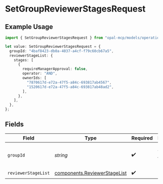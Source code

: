 # SetGroupReviewerStagesRequest

## Example Usage

```typescript
import { SetGroupReviewerStagesRequest } from "opal-mcp/models/operations";

let value: SetGroupReviewerStagesRequest = {
  groupId: "4baf8423-db0a-4037-a4cf-f79c60cb67a5",
  reviewerStageList: {
    stages: [
      {
        requireManagerApproval: false,
        operator: "AND",
        ownerIds: [
          "7870617d-e72a-47f5-a84c-693817ab4567",
          "1520617d-e72a-47f5-a84c-693817ab48ad2",
        ],
      },
    ],
  },
};
```

## Fields

| Field                                                                        | Type                                                                         | Required                                                                     | Description                                                                  | Example                                                                      |
| ---------------------------------------------------------------------------- | ---------------------------------------------------------------------------- | ---------------------------------------------------------------------------- | ---------------------------------------------------------------------------- | ---------------------------------------------------------------------------- |
| `groupId`                                                                    | *string*                                                                     | :heavy_check_mark:                                                           | The ID of the group.                                                         | 4baf8423-db0a-4037-a4cf-f79c60cb67a5                                         |
| `reviewerStageList`                                                          | [components.ReviewerStageList](../../models/components/reviewerstagelist.md) | :heavy_check_mark:                                                           | N/A                                                                          |                                                                              |